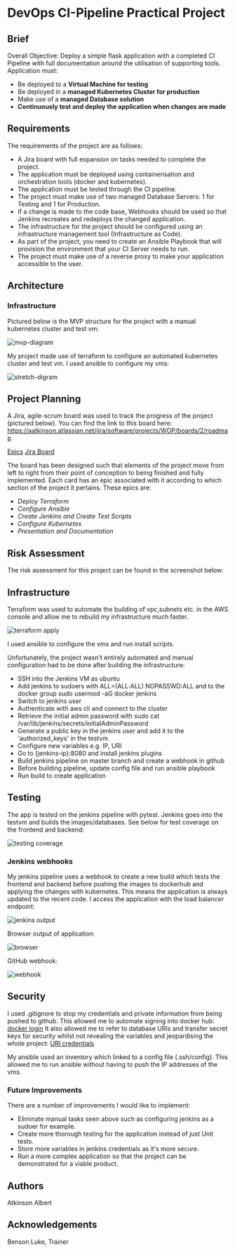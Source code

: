 # DevOps CI-Pipeline Practical Project

## Brief

Overall Objective:
Deploy a simple flask application with a completed CI Pipeline with full documentation around the utilisation of supporting tools. Application must:

- Be deployed to a **Virtual Machine for testing**
- Be deployed in a **managed Kubernetes Cluster for production**
- Make use of a **managed Database solution**
- **Continuously test and deploy the application when changes are made**

## Requirements

The requirements of the project are as follows:

* A Jira board with full expansion on tasks needed to complete the project.
* The application must be deployed using containerisation and orchestration tools (docker and kubernetes).
* The application must be tested through the CI pipeline.
* The project must make use of two managed Database Servers: 1 for Testing and 1 for Production.
* If a change is made to the code base, Webhooks should be used so that Jenkins recreates and redeploys the changed application.
* The infrastructure for the project should be configured using an infrastructure management tool (Infrastructure as Code).
* As part of the project, you need to create an Ansible Playbook that will provision the environment that your CI Server needs to run.
* The project must make use of a reverse proxy to make your application accessible to the user.

## Architecture
### Infrastructure
Pictured below is the MVP structure for the project with a manual kubernetes cluster and test vm:

![mvp-diagram](https://i.imgur.com/i5qfOas.png)

My project made use of terraform to configure an automated kubernetes cluster and test vm. I used ansible to configure my vms:

![stretch-digram](https://i.imgur.com/Q5zljVl.png)

## Project Planning

A Jira, agile-scrum board was used to track the progress of the project (pictured below). You can find the link to this board here: https://aatkinson.atlassian.net/jira/software/projects/WOP/boards/2/roadmap

[Epics](https://i.imgur.com/LaPjILK.png)
[Jira Board](https://i.imgur.com/Zmfr0KU.png)

The board has been designed such that elements of the project move from left to right from their point of conception to being finished and fully implemented. Each card has an epic associated with it according to which section of the project it pertains. These epics are:

* *Deploy Terraform*
* *Configure Ansible*
* *Create Jenkins and Create Test Scripts*
* *Configure Kubernetes*
* *Presentation and Documentation*

## Risk Assessment

The risk assessment for this project can be found in the screenshot below:

## Infrastructure 

Terraform was used to automate the building of vpc,subnets etc. in the AWS console and allow me to rebuild my infrastructure much faster. 

![terraform apply](https://i.imgur.com/nsKKrR1.png)

I used ansible to configure the vms and run install scripts. 

Unfortunately, the project wasn't entirely automated and manual configuration had to be done after building the infrastructure:

* SSH into the Jenkins VM as ubuntu
* Add jenkins to sudoers with ALL=(ALL:ALL) NOPASSWD:ALL and to the docker group sudo usermod -aG docker jenkins
* Switch to jenkins user
* Authenticate with aws cli and connect to the cluster
* Retrieve the initial admin password with sudo cat /var/lib/jenkins/secrets/initialAdminPassword
* Generate a public key in the jenkins user and add it to the 'authorized_keys' in the testvm
* Configure new variables e.g. IP, URI
* Go to {jenkins-ip}:8080 and install jenkins plugins
* Build jenkins pipeline on master branch and create a webhook in github
* Before building pipeline, update config file and run ansible playbook
* Run build to create application

## Testing

The app is tested on the jenkins pipeline with pytest. Jenkins goes into the testvm and builds the images/databases. See below for test coverage on the frontend and backend:

![testing coverage](https://i.imgur.com/EwHLXDP.png)

### Jenkins webhooks

My jenkins pipeline uses a webhook to create a new build which tests the frontend and backend before pushing the images to dockerhub and applying the changes with kubernetes. This means the application is always updated to the recent code. I access the application with the load balancer endpoint:

![jenkins output](https://i.imgur.com/oOrvFAT.png)

Browser output of application:

![browser](https://i.imgur.com/MJmw6LH.png)

GitHub webhook:

![webhook](https://i.imgur.com/3IgbS78.png)

## Security

I used .gitignore to stop my credentials and private information from being pushed to github. This allowed me to automate signing into docker hub:
[docker login](https://i.imgur.com/bakYiCu.png)
It also allowed me to refer to database URIs and transfer secret keys for security whilst not revealing the variables and jeopardising the whole project:
[URI credentials](https://i.imgur.com/CkhCkCQ.png)

My ansible used an inventory which linked to a config file (.ssh/config). This allowed me to run ansible without having to push the IP addresses of the vms.

### Future Improvements

There are a number of improvements I would like to implement:

* Eliminate manual tasks seen above such as configuring jenkins as a sudoer for example.
* Create more thorough testing for the application instead of just Unit tests.
* Store more variables in jenkins credentials as it's more secure.
* Run a more complex application so that the project can be demonstrated for a viable product.

## Authors
Atkinson Albert

## Acknowledgements
Benson Luke, Trainer
